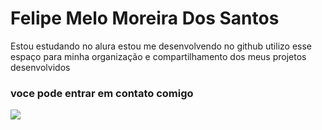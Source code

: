 # Felipe Melo Moreira Dos Santos 

Estou estudando no alura
estou me desenvolvendo no github
utilizo esse espaço para minha organização e compartilhamento dos meus projetos desenvolvidos

### voce pode entrar em contato comigo 

![](https://media1.tenor.com/m/w2mCAR7kgUsAAAAC/clash-royale-emotes.gif)
